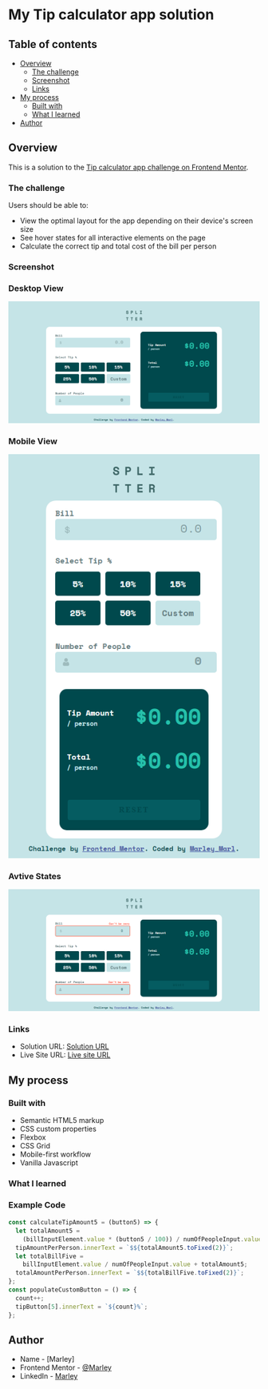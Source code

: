 # My Tip calculator app solution

## Table of contents

- [Overview](#overview)
  - [The challenge](#the-challenge)
  - [Screenshot](#screenshot)
  - [Links](#links)
- [My process](#my-process)
  - [Built with](#built-with)
  - [What I learned](#what-i-learned)
- [Author](#author)

## Overview

This is a solution to the [Tip calculator app challenge on Frontend Mentor](https://www.frontendmentor.io/challenges/tip-calculator-app-ugJNGbJUX).

### The challenge

Users should be able to:

- View the optimal layout for the app depending on their device's screen size
- See hover states for all interactive elements on the page
- Calculate the correct tip and total cost of the bill per person

### Screenshot

### Desktop View

![](./screenshot.png)

### Mobile View

![](./screenshot-mobile-view.png)

### Avtive States

![](./active-states.png)

### Links

- Solution URL: [Solution URL](https://github.com/Marley-Semende/tip-calculator-app)
- Live Site URL: [Live site URL]()

## My process

### Built with

- Semantic HTML5 markup
- CSS custom properties
- Flexbox
- CSS Grid
- Mobile-first workflow
- Vanilla Javascript

### What I learned

### Example Code

```javascript
const calculateTipAmount5 = (button5) => {
  let totalAmount5 =
    (billInputElement.value * (button5 / 100)) / numOfPeopleInput.value;
  tipAmountPerPerson.innerText = `$${totalAmount5.toFixed(2)}`;
  let totalBillFive =
    billInputElement.value / numOfPeopleInput.value + totalAmount5;
  totalAmountPerPerson.innerText = `$${totalBillFive.toFixed(2)}`;
};
const populateCustomButton = () => {
  count++;
  tipButton[5].innerText = `${count}%`;
};
```

## Author

- Name - [Marley]
- Frontend Mentor - [@Marley](https://www.frontendmentor.io/profile/Marley-Semende)
- LinkedIn - [Marley](https://www.linkedin.com/in/marley-semende-web-dev/)
